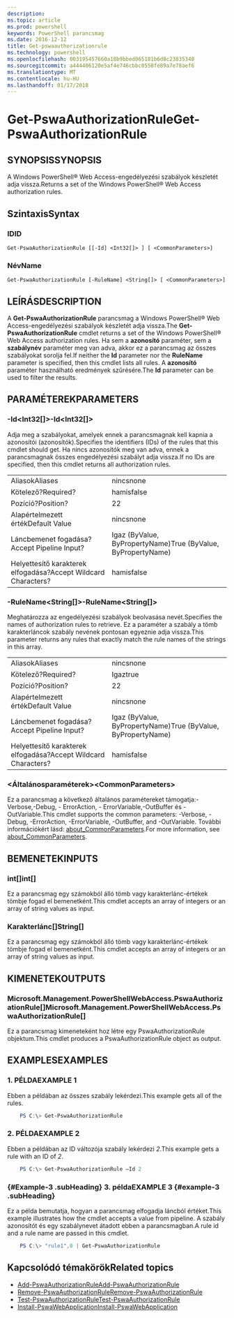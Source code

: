 ```yaml
---
description: 
ms.topic: article
ms.prod: powershell
keywords: PowerShell parancsmag
ms.date: 2016-12-12
title: Get-pswaauthorizationrule
ms.technology: powershell
ms.openlocfilehash: 003195457660a18b9bbed065181b6d8c23835348
ms.sourcegitcommit: a444406120e5af4e746cbbc0558fe89a7e78aef6
ms.translationtype: MT
ms.contentlocale: hu-HU
ms.lasthandoff: 01/17/2018
---
```

# <a name="get-pswaauthorizationrule"></a><span data-ttu-id="950dd-103">Get-PswaAuthorizationRule</span><span class="sxs-lookup"><span data-stu-id="950dd-103">Get-PswaAuthorizationRule</span></span>

## <a name="synopsis"></a><span data-ttu-id="950dd-104">SYNOPSIS</span><span class="sxs-lookup"><span data-stu-id="950dd-104">SYNOPSIS</span></span>

<span data-ttu-id="950dd-105">A Windows PowerShell® Web Access-engedélyezési szabályok készletét adja vissza.</span><span class="sxs-lookup"><span data-stu-id="950dd-105">Returns a set of the Windows PowerShell® Web Access authorization rules.</span></span>

## <a name="syntax"></a><span data-ttu-id="950dd-106">Szintaxis</span><span class="sxs-lookup"><span data-stu-id="950dd-106">Syntax</span></span>

### <a name="id"></a><span data-ttu-id="950dd-107">ID</span><span class="sxs-lookup"><span data-stu-id="950dd-107">ID</span></span>
```
Get-PswaAuthorizationRule [[-Id] <Int32[]> ] [ <CommonParameters>]
```

### <a name="name"></a><span data-ttu-id="950dd-108">Név</span><span class="sxs-lookup"><span data-stu-id="950dd-108">Name</span></span>
```
Get-PswaAuthorizationRule [-RuleName] <String[]> [ <CommonParameters>]
```

## <a name="description"></a><span data-ttu-id="950dd-109">LEÍRÁS</span><span class="sxs-lookup"><span data-stu-id="950dd-109">DESCRIPTION</span></span>

<span data-ttu-id="950dd-110">A **Get-PswaAuthorizationRule** parancsmag a Windows PowerShell® Web Access-engedélyezési szabályok készletét adja vissza.</span><span class="sxs-lookup"><span data-stu-id="950dd-110">The **Get-PswaAuthorizationRule** cmdlet returns a set of the Windows PowerShell® Web Access authorization rules.</span></span>
<span data-ttu-id="950dd-111">Ha sem a **azonosító** paraméter, sem a **szabálynév** paraméter meg van adva, akkor ez a parancsmag az összes szabályokat sorolja fel.</span><span class="sxs-lookup"><span data-stu-id="950dd-111">If neither the **Id** parameter nor the **RuleName** parameter is specified, then this cmdlet lists all rules.</span></span> <span data-ttu-id="950dd-112">A **azonosító** paraméter használható eredmények szűrésére.</span><span class="sxs-lookup"><span data-stu-id="950dd-112">The **Id** parameter can be used to filter the results.</span></span>

## <a name="parameters"></a><span data-ttu-id="950dd-113">PARAMÉTEREK</span><span class="sxs-lookup"><span data-stu-id="950dd-113">PARAMETERS</span></span>

### <a name="-idltint32gt"></a><span data-ttu-id="950dd-114">-Id&lt;Int32\[\]&gt;</span><span class="sxs-lookup"><span data-stu-id="950dd-114">-Id&lt;Int32\[\]&gt;</span></span>

<span data-ttu-id="950dd-115">Adja meg a szabályokat, amelyek ennek a parancsmagnak kell kapnia a azonosítói (azonosítók).</span><span class="sxs-lookup"><span data-stu-id="950dd-115">Specifies the identifiers (IDs) of the rules that this cmdlet should get.</span></span> <span data-ttu-id="950dd-116">Ha nincs azonosítók meg van adva, ennek a parancsmagnak összes engedélyezési szabályt adja vissza.</span><span class="sxs-lookup"><span data-stu-id="950dd-116">If no IDs are specified, then this cmdlet returns all authorization rules.</span></span>

|||  
|-|-|
| <span data-ttu-id="950dd-117">Aliasok</span><span class="sxs-lookup"><span data-stu-id="950dd-117">Aliases</span></span>                              | <span data-ttu-id="950dd-118">nincs</span><span class="sxs-lookup"><span data-stu-id="950dd-118">none</span></span>                                 |
| <span data-ttu-id="950dd-119">Kötelező?</span><span class="sxs-lookup"><span data-stu-id="950dd-119">Required?</span></span>                            | <span data-ttu-id="950dd-120">hamis</span><span class="sxs-lookup"><span data-stu-id="950dd-120">false</span></span>                                |
| <span data-ttu-id="950dd-121">Pozíció?</span><span class="sxs-lookup"><span data-stu-id="950dd-121">Position?</span></span>                            | <span data-ttu-id="950dd-122">2</span><span class="sxs-lookup"><span data-stu-id="950dd-122">2</span></span>                                    |
| <span data-ttu-id="950dd-123">Alapértelmezett érték</span><span class="sxs-lookup"><span data-stu-id="950dd-123">Default Value</span></span>                        | <span data-ttu-id="950dd-124">nincs</span><span class="sxs-lookup"><span data-stu-id="950dd-124">none</span></span>                                 |
| <span data-ttu-id="950dd-125">Láncbemenet fogadása?</span><span class="sxs-lookup"><span data-stu-id="950dd-125">Accept Pipeline Input?</span></span>               | <span data-ttu-id="950dd-126">Igaz (ByValue, ByPropertyName)</span><span class="sxs-lookup"><span data-stu-id="950dd-126">True (ByValue, ByPropertyName)</span></span>       |
| <span data-ttu-id="950dd-127">Helyettesítő karakterek elfogadása?</span><span class="sxs-lookup"><span data-stu-id="950dd-127">Accept Wildcard Characters?</span></span>          | <span data-ttu-id="950dd-128">hamis</span><span class="sxs-lookup"><span data-stu-id="950dd-128">false</span></span>                                |

### <a name="-rulenameltstringgt"></a><span data-ttu-id="950dd-129">-RuleName&lt;String\[\]&gt;</span><span class="sxs-lookup"><span data-stu-id="950dd-129">-RuleName&lt;String\[\]&gt;</span></span>

<span data-ttu-id="950dd-130">Meghatározza az engedélyezési szabályok beolvasása nevét.</span><span class="sxs-lookup"><span data-stu-id="950dd-130">Specifies the names of authorization rules to retrieve.</span></span> <span data-ttu-id="950dd-131">Ez a paraméter a szabály a tömb karakterláncok szabály nevének pontosan egyeznie adja vissza.</span><span class="sxs-lookup"><span data-stu-id="950dd-131">This parameter returns any rules that exactly match the rule names of the strings in this array.</span></span>

|||  
|-|-|
| <span data-ttu-id="950dd-132">Aliasok</span><span class="sxs-lookup"><span data-stu-id="950dd-132">Aliases</span></span>                              | <span data-ttu-id="950dd-133">nincs</span><span class="sxs-lookup"><span data-stu-id="950dd-133">none</span></span>                                 |
| <span data-ttu-id="950dd-134">Kötelező?</span><span class="sxs-lookup"><span data-stu-id="950dd-134">Required?</span></span>                            | <span data-ttu-id="950dd-135">Igaz</span><span class="sxs-lookup"><span data-stu-id="950dd-135">true</span></span>                                 |
| <span data-ttu-id="950dd-136">Pozíció?</span><span class="sxs-lookup"><span data-stu-id="950dd-136">Position?</span></span>                            | <span data-ttu-id="950dd-137">2</span><span class="sxs-lookup"><span data-stu-id="950dd-137">2</span></span>                                    |
| <span data-ttu-id="950dd-138">Alapértelmezett érték</span><span class="sxs-lookup"><span data-stu-id="950dd-138">Default Value</span></span>                        | <span data-ttu-id="950dd-139">nincs</span><span class="sxs-lookup"><span data-stu-id="950dd-139">none</span></span>                                 |
| <span data-ttu-id="950dd-140">Láncbemenet fogadása?</span><span class="sxs-lookup"><span data-stu-id="950dd-140">Accept Pipeline Input?</span></span>               | <span data-ttu-id="950dd-141">Igaz (ByValue, ByPropertyName)</span><span class="sxs-lookup"><span data-stu-id="950dd-141">True (ByValue, ByPropertyName)</span></span>       |
| <span data-ttu-id="950dd-142">Helyettesítő karakterek elfogadása?</span><span class="sxs-lookup"><span data-stu-id="950dd-142">Accept Wildcard Characters?</span></span>          | <span data-ttu-id="950dd-143">hamis</span><span class="sxs-lookup"><span data-stu-id="950dd-143">false</span></span>                                |

### <a name="ltcommonparametersgt"></a><span data-ttu-id="950dd-144">&lt;Általánosparaméterek&gt;</span><span class="sxs-lookup"><span data-stu-id="950dd-144">&lt;CommonParameters&gt;</span></span>

<span data-ttu-id="950dd-145">Ez a parancsmag a következő általános paramétereket támogatja:-Verbose,-Debug, - ErrorAction, - ErrorVariable,-OutBuffer és - OutVariable.</span><span class="sxs-lookup"><span data-stu-id="950dd-145">This cmdlet supports the common parameters: -Verbose, -Debug, -ErrorAction, -ErrorVariable, -OutBuffer, and -OutVariable.</span></span>
<span data-ttu-id="950dd-146">További információkért lásd: [about_CommonParameters](http://go.microsoft.com/fwlink/p/?LinkID=113216).</span><span class="sxs-lookup"><span data-stu-id="950dd-146">For more information, see [about_CommonParameters](http://go.microsoft.com/fwlink/p/?LinkID=113216).</span></span>

## <a name="inputs"></a><span data-ttu-id="950dd-147">BEMENETEK</span><span class="sxs-lookup"><span data-stu-id="950dd-147">INPUTS</span></span>

### <a name="int"></a><span data-ttu-id="950dd-148">int\[\]</span><span class="sxs-lookup"><span data-stu-id="950dd-148">int\[\]</span></span>

<span data-ttu-id="950dd-149">Ez a parancsmag egy számokból álló tömb vagy karakterlánc-értékek tömbje fogad el bemenetként.</span><span class="sxs-lookup"><span data-stu-id="950dd-149">This cmdlet accepts an array of integers or an array of string values as input.</span></span>

### <a name="string"></a><span data-ttu-id="950dd-150">Karakterlánc\[\]</span><span class="sxs-lookup"><span data-stu-id="950dd-150">String\[\]</span></span>

<span data-ttu-id="950dd-151">Ez a parancsmag egy számokból álló tömb vagy karakterlánc-értékek tömbje fogad el bemenetként.</span><span class="sxs-lookup"><span data-stu-id="950dd-151">This cmdlet accepts an array of integers or an array of string values as input.</span></span>

## <a name="outputs"></a><span data-ttu-id="950dd-152">KIMENETEK</span><span class="sxs-lookup"><span data-stu-id="950dd-152">OUTPUTS</span></span>

### <a name="microsoftmanagementpowershellwebaccesspswaauthorizationrule"></a><span data-ttu-id="950dd-153">Microsoft.Management.PowerShellWebAccess.PswaAuthorizationRule\[\]</span><span class="sxs-lookup"><span data-stu-id="950dd-153">Microsoft.Management.PowerShellWebAccess.PswaAuthorizationRule\[\]</span></span>

<span data-ttu-id="950dd-154">Ez a parancsmag kimeneteként hoz létre egy PswaAuthorizationRule objektum.</span><span class="sxs-lookup"><span data-stu-id="950dd-154">This cmdlet produces a PswaAuthorizationRule object as output.</span></span>


## <a name="examples"></a><span data-ttu-id="950dd-155">EXAMPLES</span><span class="sxs-lookup"><span data-stu-id="950dd-155">EXAMPLES</span></span>

### <a name="example-1"></a><span data-ttu-id="950dd-156">1. PÉLDA</span><span class="sxs-lookup"><span data-stu-id="950dd-156">EXAMPLE 1</span></span>

<span data-ttu-id="950dd-157">Ebben a példában az összes szabály lekérdezi.</span><span class="sxs-lookup"><span data-stu-id="950dd-157">This example gets all of the rules.</span></span>

```PowerShell
    PS C:\> Get-PswaAuthorizationRule
```

### <a name="example-2"></a><span data-ttu-id="950dd-158">2. PÉLDA</span><span class="sxs-lookup"><span data-stu-id="950dd-158">EXAMPLE 2</span></span>

<span data-ttu-id="950dd-159">Ebben a példában az ID változója szabály lekérdezi *2*.</span><span class="sxs-lookup"><span data-stu-id="950dd-159">This example gets a rule with an ID of *2*.</span></span>

```PowerShell
    PS C:\> Get-PswaAuthorizationRule –Id 2
```

### <a name="example-3-example-3-subheading"></a><span data-ttu-id="950dd-160">{#Example-3 .subHeading} 3. példa</span><span class="sxs-lookup"><span data-stu-id="950dd-160">EXAMPLE 3 {#example-3 .subHeading}</span></span>

<span data-ttu-id="950dd-161">Ez a példa bemutatja, hogyan a parancsmag elfogadja láncból értéket.</span><span class="sxs-lookup"><span data-stu-id="950dd-161">This example illustrates how the cmdlet accepts a value from pipeline.</span></span>
<span data-ttu-id="950dd-162">A szabály azonosítót és egy szabálynevet átadott ebben a parancsmagban.</span><span class="sxs-lookup"><span data-stu-id="950dd-162">A rule id and a rule name are passed in this cmdlet.</span></span>

```PowerShell
    PS C:\> "rule1",0 | Get-PswaAuthorizationRule
```

## <a name="related-topics"></a><span data-ttu-id="950dd-163">Kapcsolódó témakörök</span><span class="sxs-lookup"><span data-stu-id="950dd-163">Related topics</span></span>

- [<span data-ttu-id="950dd-164">Add-PswaAuthorizationRule</span><span class="sxs-lookup"><span data-stu-id="950dd-164">Add-PswaAuthorizationRule</span></span>](add-pswaauthorizationrule.md)
- [<span data-ttu-id="950dd-165">Remove-PswaAuthorizationRule</span><span class="sxs-lookup"><span data-stu-id="950dd-165">Remove-PswaAuthorizationRule</span></span>](remove-pswaauthorizationrule.md)
- [<span data-ttu-id="950dd-166">Test-PswaAuthorizationRule</span><span class="sxs-lookup"><span data-stu-id="950dd-166">Test-PswaAuthorizationRule</span></span>](test-pswaauthorizationrule.md)
- [<span data-ttu-id="950dd-167">Install-PswaWebApplication</span><span class="sxs-lookup"><span data-stu-id="950dd-167">Install-PswaWebApplication</span></span>](install-pswawebapplication.md)
